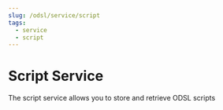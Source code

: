 ```yaml
---
slug: /odsl/service/script
tags:
  - service
  - script
---
```

Script Service
==============

The script service allows you to store and retrieve ODSL scripts
